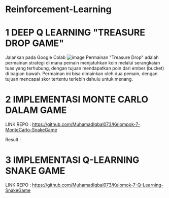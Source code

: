 # Reinforcement-Learning

# 1 DEEP Q LEARNING "TREASURE DROP GAME"
Jalankan pada Google Colab
![image](https://github.com/user-attachments/assets/2d0a5593-73db-45d2-9d7e-73f6b048abda)
Permainan "Treasure Drop" adalah permainan strategi di mana pemain menjatuhkan koin melalui serangkaian tuas yang terhubung, dengan tujuan mendapatkan poin dari ember (bucket) di bagian bawah. Permainan ini bisa dimainkan oleh dua pemain, dengan tujuan mencapai skor tertentu terlebih dahulu untuk menang.

# 2 IMPLEMENTASI MONTE CARLO DALAM GAME 

LINK REPO : https://github.com/MuhamadIqbal073/Kelompok-7-MonteCarlo-SnakeGame

Result :

# 3 IMPLEMENTASI Q-LEARNING SNAKE GAME

LINK REPO : https://github.com/MuhamadIqbal073/Kelomok-7-Q-Learning-SnakeGame


